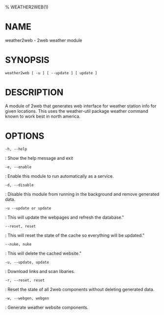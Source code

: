 % WEATHER2WEB(1)

NAME
====

weather2web - 2web weather module

SYNOPSIS
========

`weather2web [ -u ] [ --update ] [ update ]`

DESCRIPTION
===========

A module of 2web that generates web interface for weather station info for given locations. This uses the weather-util package weather command known to work best in north america.

OPTIONS
=======

`-h, --help`

:   Show the help message and exit

`-e, --enable`

:   Enable this module to run automatically as a service.

`-d, --disable`

:   Disable this module from running in the background and remove generated data.

`-u --update or update`

:  This will update the webpages and refresh the database."

`--reset, reset`

:  This will reset the state of the cache so everything will be updated."

`--nuke, nuke`

:   This will delete the cached website."

`-u, --update, update`

:   Download links and scan libaries.

`-r, --reset, reset`

:   Reset the state of all 2web components without deleting generated data.

`-w, --webgen, webgen`

:   Generate weather website components.
